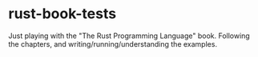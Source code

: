 # rust-book-tests

Just playing with the "The Rust Programming Language" book. Following the chapters, and writing/running/understanding the examples.
